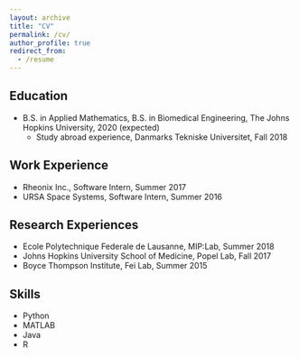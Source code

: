 ```yaml
---
layout: archive
title: "CV"
permalink: /cv/
author_profile: true
redirect_from:
  - /resume
---
```


## Education
* B.S. in Applied Mathematics, B.S. in Biomedical Engineering, The Johns Hopkins University, 2020 (expected)
	* Study abroad experience, Danmarks Tekniske Universitet, Fall 2018

## Work Experience
* Rheonix Inc., Software Intern, Summer 2017
* URSA Space Systems, Software Intern, Summer 2016

## Research Experiences
* Ecole Polytechnique Federale de Lausanne, MIP:Lab, Summer 2018
* Johns Hopkins University School of Medicine, Popel Lab, Fall 2017
* Boyce Thompson Institute, Fei Lab, Summer 2015

## Skills
* Python
* MATLAB
* Java
* R

